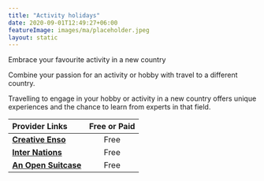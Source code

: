 ```yaml
---
title: "Activity holidays"
date: 2020-09-01T12:49:27+06:00
featureImage: images/ma/placeholder.jpeg
layout: static
---
```


Embrace your favourite activity in a new country

Combine your passion for an activity or hobby with travel to a different country.

Travelling to engage in your hobby or activity in a new country offers unique experiences and the chance to learn from experts in that field.

| Provider Links      | Free or Paid  |  
| :-----------          | :--------------:      |  
| [**Creative Enso**](https://creativeenso.com/10-creative-hobbies-learn-from-other-cultures/) | Free  | 
| [**Inter Nations**](https://www.internations.org/magazine/five-hobbies-and-the-best-countries-to-pursue-them-in-39794) | Free  | 
| [**An Open Suitcase**](https://anopensuitcase.com/traveling-abroad-for-hobbies/) | Free  | 
  

<br/><br/>






